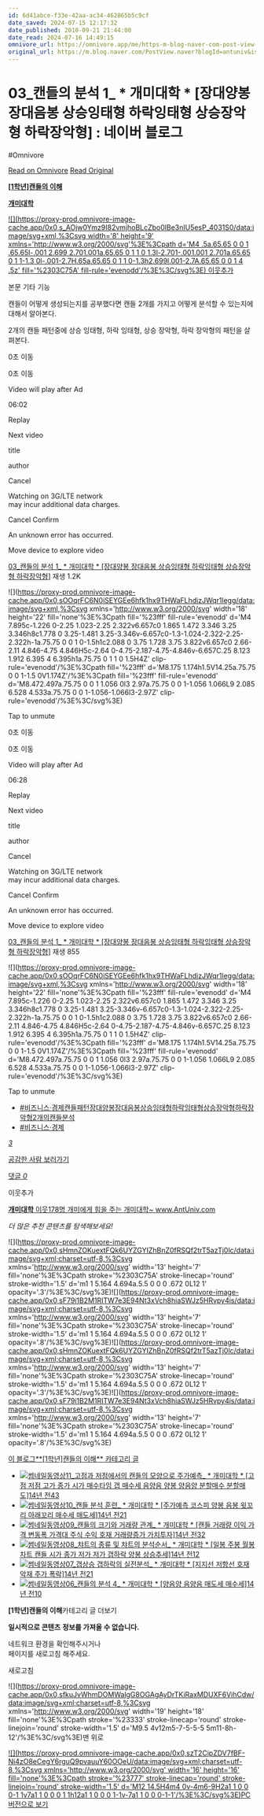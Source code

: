 ```yaml
---
id: 6d41abce-f33e-42aa-ac34-462865b5c9cf
date_saved: 2024-07-15 12:17:32
date_published: 2010-09-21 21:44:00
date_read: 2024-07-16 14:49:15
omnivore_url: https://omnivore.app/me/https-m-blog-naver-com-post-view-naver-blog-id-antuniv-is-https--190b4652448
original_url: https://m.blog.naver.com/PostView.naver?blogId=antuniv&isHttpsRedirect=true&logNo=10094451143
---
```


# 03_캔들의 분석 1_ * 개미대학 * [장대양봉 장대음봉 상승잉태형 하락잉태형 상승장악형 하락장악형] : 네이버 블로그
#Omnivore
 
[Read on Omnivore](https://omnivore.app/me/https-m-blog-naver-com-post-view-naver-blog-id-antuniv-is-https--190b4652448)
[Read Original](https://m.blog.naver.com/PostView.naver?blogId=antuniv&isHttpsRedirect=true&logNo=10094451143)
 
**[\[1학년\]캔들의 이해](https://m.blog.naver.com/PostList.naver?blogId=antuniv&categoryNo=8&logCode=0&categoryName=%5B1%ED%95%99%EB%85%84%5D%EC%BA%94%EB%93%A4%EC%9D%98+%EC%9D%B4%ED%95%B4#postlist%5Fblock)**

[**개미대학**](https://m.blog.naver.com/PostList.naver?blogId=antuniv) 

[![](https://proxy-prod.omnivore-image-cache.app/0x0,s_AOjw0Ymz9I82vmjhoBLcZbo0lBe3nIU5esP_4031S0/data:image/svg+xml,%3Csvg width='8' height='9' xmlns='http://www.w3.org/2000/svg'%3E%3Cpath d='M4 .5a.65.65 0 0 1 .65.65l-.001 2.699 2.701.001a.65.65 0 1 1 0 1.3l-2.701-.001.001 2.701a.65.65 0 1 1-1.3 0l-.001-2.7H.65a.65.65 0 1 1 0-1.3h2.699l.001-2.7A.65.65 0 0 1 4 .5z' fill='%2303C75A' fill-rule='evenodd'/%3E%3C/svg%3E) 이웃추가](#)

본문 기타 기능

캔들이 어떻게 생성되는지를 공부했다면 캔들 2개를 가지고 어떻게 분석할 수 있는지에 대해서 알아본다. 

2개의 캔들 패턴중에 상승 잉태형, 하락 잉태형, 상승 장악형, 하락 장악형의 패턴을 살펴본다.

 0초 이동

 0초 이동

Video will play after Ad

 06:02 

Replay 

Next video

title

author

 Cancel

 Watching on 3G/LTE network  
may incur additional data charges.

 Cancel  Confirm

 An unknown error has occurred.

Move device to explore video

[03\_캔들의 분석 1\_ \* 개미대학 \* \[장대양봉 장대음봉 상승잉태형 하락잉태형 상승장악형 하락장악형\]](#none) 재생 1.2K

![](https://proxy-prod.omnivore-image-cache.app/0x0,sOOqrFC6N0iSEYGEe6hfk1hx9THWaFLhdizJWqr1legg/data:image/svg+xml,%3Csvg xmlns='http://www.w3.org/2000/svg' width='18' height='22' fill='none'%3E%3Cpath fill='%23fff' fill-rule='evenodd' d='M4 7.895c-1.226 0-2.25 1.023-2.25 2.322v6.657c0 1.865 1.472 3.346 3.25 3.346h8c1.778 0 3.25-1.481 3.25-3.346v-6.657c0-1.3-1.024-2.322-2.25-2.322h-1a.75.75 0 0 1 0-1.5h1c2.088 0 3.75 1.728 3.75 3.822v6.657c0 2.66-2.11 4.846-4.75 4.846H5c-2.64 0-4.75-2.187-4.75-4.846v-6.657C.25 8.123 1.912 6.395 4 6.395h1a.75.75 0 1 1 0 1.5H4Z' clip-rule='evenodd'/%3E%3Cpath fill='%23fff' d='M8.175 1.174h1.5V14.25a.75.75 0 0 1-1.5 0V1.174Z'/%3E%3Cpath fill='%23fff' fill-rule='evenodd' d='M8.472.497a.75.75 0 0 1 1.056 0l3 2.97a.75.75 0 0 1-1.056 1.066L9 2.085 6.528 4.533a.75.75 0 0 1-1.056-1.066l3-2.97Z' clip-rule='evenodd'/%3E%3C/svg%3E) 

 Tap to unmute

 0초 이동

 0초 이동

Video will play after Ad

 06:28 

Replay 

Next video

title

author

 Cancel

 Watching on 3G/LTE network  
may incur additional data charges.

 Cancel  Confirm

 An unknown error has occurred.

Move device to explore video

[03\_캔들의 분석 1\_ \* 개미대학 \* \[장대양봉 장대음봉 상승잉태형 하락잉태형 상승장악형 하락장악형\]](#none) 재생 855

![](https://proxy-prod.omnivore-image-cache.app/0x0,sOOqrFC6N0iSEYGEe6hfk1hx9THWaFLhdizJWqr1legg/data:image/svg+xml,%3Csvg xmlns='http://www.w3.org/2000/svg' width='18' height='22' fill='none'%3E%3Cpath fill='%23fff' fill-rule='evenodd' d='M4 7.895c-1.226 0-2.25 1.023-2.25 2.322v6.657c0 1.865 1.472 3.346 3.25 3.346h8c1.778 0 3.25-1.481 3.25-3.346v-6.657c0-1.3-1.024-2.322-2.25-2.322h-1a.75.75 0 0 1 0-1.5h1c2.088 0 3.75 1.728 3.75 3.822v6.657c0 2.66-2.11 4.846-4.75 4.846H5c-2.64 0-4.75-2.187-4.75-4.846v-6.657C.25 8.123 1.912 6.395 4 6.395h1a.75.75 0 1 1 0 1.5H4Z' clip-rule='evenodd'/%3E%3Cpath fill='%23fff' d='M8.175 1.174h1.5V14.25a.75.75 0 0 1-1.5 0V1.174Z'/%3E%3Cpath fill='%23fff' fill-rule='evenodd' d='M8.472.497a.75.75 0 0 1 1.056 0l3 2.97a.75.75 0 0 1-1.056 1.066L9 2.085 6.528 4.533a.75.75 0 0 1-1.056-1.066l3-2.97Z' clip-rule='evenodd'/%3E%3C/svg%3E) 

 Tap to unmute

* [#비즈니스·경제캔들패턴장대양봉장대음봉상승잉태형하락잉태형상승장악형하락장악형2개의캔들분석](https://m.blog.naver.com/BlogTagView.naver?blogId=antuniv&logNo=10094451143&tagName=%EB%B9%84%EC%A6%88%EB%8B%88%EC%8A%A4%C2%B7%EA%B2%BD%EC%A0%9C%EC%BA%94%EB%93%A4%ED%8C%A8%ED%84%B4%EC%9E%A5%EB%8C%80%EC%96%91%EB%B4%89%EC%9E%A5%EB%8C%80%EC%9D%8C%EB%B4%89%EC%83%81%EC%8A%B9%EC%9E%89%ED%83%9C%ED%98%95%ED%95%98%EB%9D%BD%EC%9E%89%ED%83%9C%ED%98%95%EC%83%81%EC%8A%B9%EC%9E%A5%EC%95%85%ED%98%95%ED%95%98%EB%9D%BD%EC%9E%A5%EC%95%85%ED%98%952%EA%B0%9C%EC%9D%98%EC%BA%94%EB%93%A4%EB%B6%84%EC%84%9D&page=1)
* [#비즈니스·경제](https://m.blog.naver.com/BlogTagView.naver?blogId=antuniv&logNo=10094451143&tagName=%EB%B9%84%EC%A6%88%EB%8B%88%EC%8A%A4%C2%B7%EA%B2%BD%EC%A0%9C&page=1)

[ _3_ ](#) 

[공감한 사람 보러가기 ](https://m.blog.naver.com/SympathyHistoryList.naver?blogId=antuniv&logNo=10094451143&categoryId=POST) 

[ 댓글 _0_ ](https://m.blog.naver.com/CommentList.naver?blogId=antuniv&logNo=10094451143) 

이웃추가 

[ **개미대학** 이웃178명 개미에게 힘을 주는 개미대학\~ www.AntUniv.com ](https://m.blog.naver.com/antuniv) 

_더 많은 추천 콘텐츠를 탐색해보세요!_

![](https://proxy-prod.omnivore-image-cache.app/0x0,sHmnZOKuextFQk6UYZGYIZhBnZ0fRSQf2trT5azTj0lc/data:image/svg+xml;charset=utf-8,%3Csvg xmlns='http://www.w3.org/2000/svg' width='13' height='7' fill='none'%3E%3Cpath stroke='%2303C75A' stroke-linecap='round' stroke-width='1.5' d='m1 1 5.164 4.694a.5.5 0 0 0 .672 0L12 1' opacity='.3'/%3E%3C/svg%3E)![](https://proxy-prod.omnivore-image-cache.app/0x0,sF79i1B2M1RITW7e3E94Nt3xVch8hiaSWJz5HRvpy4is/data:image/svg+xml;charset=utf-8,%3Csvg xmlns='http://www.w3.org/2000/svg' width='13' height='7' fill='none'%3E%3Cpath stroke='%2303C75A' stroke-linecap='round' stroke-width='1.5' d='m1 1 5.164 4.694a.5.5 0 0 0 .672 0L12 1' opacity='.8'/%3E%3C/svg%3E)![](https://proxy-prod.omnivore-image-cache.app/0x0,sHmnZOKuextFQk6UYZGYIZhBnZ0fRSQf2trT5azTj0lc/data:image/svg+xml;charset=utf-8,%3Csvg xmlns='http://www.w3.org/2000/svg' width='13' height='7' fill='none'%3E%3Cpath stroke='%2303C75A' stroke-linecap='round' stroke-width='1.5' d='m1 1 5.164 4.694a.5.5 0 0 0 .672 0L12 1' opacity='.3'/%3E%3C/svg%3E)![](https://proxy-prod.omnivore-image-cache.app/0x0,sF79i1B2M1RITW7e3E94Nt3xVch8hiaSWJz5HRvpy4is/data:image/svg+xml;charset=utf-8,%3Csvg xmlns='http://www.w3.org/2000/svg' width='13' height='7' fill='none'%3E%3Cpath stroke='%2303C75A' stroke-linecap='round' stroke-width='1.5' d='m1 1 5.164 4.694a.5.5 0 0 0 .672 0L12 1' opacity='.8'/%3E%3C/svg%3E)

[이 블로그**\[1학년\]캔들의 이해** 카테고리 글](https://m.blog.naver.com/PostList.naver?blogId=antuniv&categoryNo=8&logCode=0&tab=1#postlist%5Fblock)
* [![썸네일](https://proxy-prod.omnivore-image-cache.app/0x0,sk7uvUlD2ma12JtbKtuCL6zMaa64VXEB2KIyejuc2EJU/https://phinf.pstatic.net/image.nmv/blogucc21/2010/09/21/423/03100223B173532E67C3D99D63BD9603A80_antuniv_logo.jpg?type=ffn300_300)동영상11\_고점과 저점에서의 캔들의 모양으로 주가예측\_ \* 개미대학 \* \[고점 저점 고가 종가 시가 매수타임 갭 매수세 음양음 양봉 양음양 분할매수 분할매도\]14년 전43](https://m.blog.naver.com/antuniv/10094452170)
* [![썸네일](https://proxy-prod.omnivore-image-cache.app/0x0,sLIEDBCVuSgS-K5g4NqFcE0k9M1T1jOK2u9dP_ejZ148/https://phinf.pstatic.net/image.nmv/blogucc21/2010/09/21/1549/03100223B173532E67C3A988135695C3907_antuniv_logo.jpg?type=ffn300_300)동영상10\_캔들 분석 훈련\_ \* 개미대학 \* \[주가예측 코스피 양봉 음봉 윗꼬리 아래꼬리 매수세 매도세\]14년 전21](https://m.blog.naver.com/antuniv/10094452064)
* [![썸네일](https://proxy-prod.omnivore-image-cache.app/0x0,shzpmaqKxXQ19P9XwpgSGmbeBfELYPpc8diEPI7oFOiw/https://phinf.pstatic.net/image.nmv/blogucc21/2010/09/21/1279/03100223B173532E57C3798863039BD3B81_antuniv_logo.jpg?type=ffn300_300)동영상09\_캔들의 크기와 거래량 관계\_ \* 개미대학 \* \[캔들 거래량 이익 가격 변동폭 가격대 주식 수익 호재 거래량증가 가치투자\]14년 전32](https://m.blog.naver.com/antuniv/10094451921)
* [![썸네일](https://proxy-prod.omnivore-image-cache.app/0x0,sYz3gSLUwQqwnIgPOwPnaPPg-cmj5wQj8g2_zn1Emdhc/https://phinf.pstatic.net/image.nmv/blogucc21/2010/09/21/65/03100223B173532E67C3497E53753DF3F46_antuniv_logo.jpg?type=ffn300_300)동영상08\_챠트의 종류 및 챠트의 분석순서\_ \* 개미대학 \* \[일봉 주봉 월봉 차트 캔들 시가 종가 저가 저가 갭하락 양봉 상승추세\]14년 전12](https://m.blog.naver.com/antuniv/10094451800)
* [![썸네일](https://proxy-prod.omnivore-image-cache.app/0x0,sXg74lPjUMTHXCslQGmO2BNf7azFT2z2i6TFv9cwGtaE/https://phinf.pstatic.net/image.nmv/blogucc21/2010/09/21/252/03100223B173532E57C3097A739A72A3D49_antuniv_logo.jpg?type=ffn300_300)동영상07\_갭상승 갭하락의 실전분석\_ \* 개미대학 \* \[지지선 저항선 호재 악재 주가 폭락\]14년 전21](https://m.blog.naver.com/antuniv/10094451634)
* [![썸네일](https://proxy-prod.omnivore-image-cache.app/0x0,sVGFDlsLnFOiV6r3_0Eq7LlRidgNoVktglpIRwV-vsxc/https://phinf.pstatic.net/image.nmv/blogucc21/2010/09/21/1135/03100223B173532E56C3F982739B46333C4_antuniv_logo.jpg?type=ffn300_300)동영상06\_캔들의 분석 4\_ \* 개미대학 \* \[양음양 음양음 매도세 매수세\]14년 전10](https://m.blog.naver.com/antuniv/10094451569)

**\[1학년\]캔들의 이해**카테고리 글 더보기

**일시적으로 콘텐츠** 
**정보를 가져올 수 없습니다.**

네트워크 환경을 확인해주시거나  
페이지를 새로고침 해주세요.

새로고침

![](https://proxy-prod.omnivore-image-cache.app/0x0,sfkuJvWhmDOMWalgG8OGAgAyDrTKiRaxMDUXF6VihCdw/data:image/svg+xml;charset=utf-8,%3Csvg xmlns='http://www.w3.org/2000/svg' width='19' height='18' fill='none'%3E%3Cpath stroke='%23333' stroke-linecap='round' stroke-linejoin='round' stroke-width='1.5' d='M9.5 4v12m5-7-5-5-5 5m11-8h-12'/%3E%3C/svg%3E)맨 위로

[![](https://proxy-prod.omnivore-image-cache.app/0x0,szT2CipZDV7fBF-Ni4zO8eCegY6rguQ9pvauuY60OOeU/data:image/svg+xml;charset=utf-8,%3Csvg xmlns='http://www.w3.org/2000/svg' width='16' height='16' fill='none'%3E%3Cpath stroke='%23777' stroke-linecap='round' stroke-linejoin='round' stroke-width='1.5' d='M12 14.5H4m4 0v-4m6-9H2a1 1 0 0 0-1 1v7a1 1 0 0 0 1 1h12a1 1 0 0 0 1-1v-7a1 1 0 0 0-1-1'/%3E%3C/svg%3E)PC 버전으로 보기](https://blog.naver.com/antuniv/10094451143?viewType=pc)